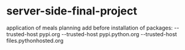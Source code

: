 # server-side-final-project
application of meals planning 
add before installation of packages: --trusted-host pypi.org --trusted-host pypi.python.org --trusted-host files.pythonhosted.org
